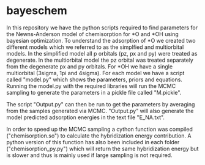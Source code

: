 # bayeschem

In this repository we have the python scripts required to find parameters for the Newns-Anderson model of chemisorption for *O and *OH using bayesian optimization.
To understand the adsorption of *O we created two different models which we referred to as the simplfied and multiorbital models. In the simplified model all p orbitals (pz, px and py) were treated as degenerate. In the multiorbital model the pz orbital was treated separately from the degenerate px and py orbitals. For *OH we have a single multiorbital (3sigma, 1pi and 4sigma). For each model we have a script called "model.py" which shows the parameters, priors and equations. Running the model.py with the required libraries will run the MCMC sampling to generate the parameters in a pickle file called "M.pickle".

The script "Output.py" can then be run to get the parameters by averaging from the samples generated via MCMC. "Output.py" will also generate the model predicted adsorption energies in the text file "E_NA.txt".

In order to speed up the MCMC sampling a cython function was compiled ("chemisorption.so") to calculate the hybridization energy contribution. A python version of this function has also been included in each folder ("chemisorption_py.py") which will return the same hybridization energy but is slower and thus is mainly used if large sampling is not required. 
